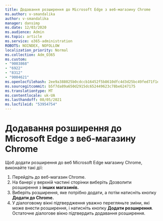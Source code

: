 ```yaml
---
title: Додавання розширення до Microsoft Edge з веб-магазину Chrome
ms.author: v-smandalika
author: v-smandalika
manager: dansimp
ms.date: 12/03/2020
ms.audience: Admin
ms.topic: article
ms.service: o365-administration
ROBOTS: NOINDEX, NOFOLLOW
localization_priority: Normal
ms.collection: Adm_O365
ms.custom:
- "9003868"
- "6922"
- "8312"
- "9004621"
ms.openlocfilehash: 2ee9a388025b0cdccb16452f5b8610dfc4d3d25bc49fed71f1e1b1789b4d4827
ms.sourcegitcommit: b5f7da89a650d2915dc652449623c78be6247175
ms.translationtype: MT
ms.contentlocale: uk-UA
ms.lasthandoff: 08/05/2021
ms.locfileid: "53954754"
---
```

# <a name="add-an-extension-to-microsoft-edge-from-the-chrome-web-store"></a>Додавання розширення до Microsoft Edge з веб-магазину Chrome

Щоб додати розширення до веб Microsoft Edge магазину Chrome, виконайте такі дії:

1. Перейдіть до веб-магазин Chrome.
2. На банері у верхній частині сторінки виберіть Дозволити розширення з **інших магазинів.**
3. Виберіть розширення, яке потрібно додати, а потім натисніть кнопку **Додати до Chrome.**
4. У діалоговому вікні підтвердження уважно перегляньте зміни, які може внести розширення, і натисніть кнопку **Додати розширення**.
Остаточне діалогове вікно підтвердить додавання розширення.